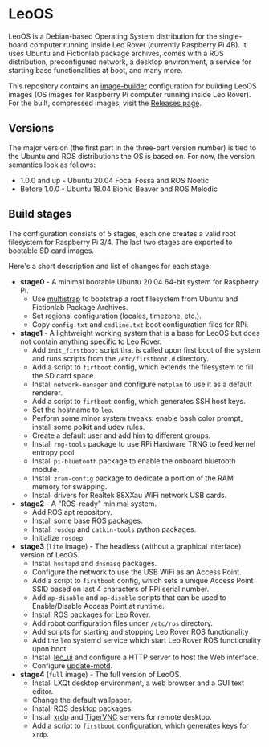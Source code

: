# LeoOS
LeoOS is a Debian-based Operating System distribution for the single-board computer running inside Leo Rover (currently Raspberry Pi 4B). It uses Ubuntu and Fictionlab package archives, comes with a ROS distribution, preconfigured network, a desktop environment, a service for starting base functionalities at boot, and many more.

This repository contains an [image-builder] configuration for building LeoOS images (OS images for Raspberry Pi computer running inside Leo Rover). \
For the built, compressed images, visit the [Releases page](https://github.com/LeoRover/LeoOS/releases).

## Versions
The major version (the first part in the three-part version number) is tied to the Ubuntu and ROS distributions the OS is based on. For now, the version semantics look as follows:
* 1.0.0 and up - Ubuntu 20.04 Focal Fossa and ROS Noetic
* Before 1.0.0 - Ubuntu 18.04 Bionic Beaver and ROS Melodic

## Build stages
The configuration consists of 5 stages, each one creates a valid root filesystem for Raspberry Pi 3/4. The last two stages are exported to bootable SD card images.

Here's a short description and list of changes for each stage:

* **stage0** - A minimal bootable Ubuntu 20.04 64-bit system for Raspberry Pi.
    * Use [multistrap] to bootstrap a root filesystem from Ubuntu and Fictionlab Package Archives.
    * Set regional configuration (locales, timezone, etc.).
    * Copy `config.txt` and `cmdline.txt` boot configuration files for RPi.
* **stage1** - A lightweight working system that is a base for LeoOS but does not contain anything specific to Leo Rover.
    * Add `init_firstboot` script that is called upon first boot of the system and runs scripts from the `/etc/firstboot.d` directory.
    * Add a script to `firtboot` config, which extends the filesystem to fill the SD card space.
    * Install `network-manager` and configure `netplan` to use it as a default renderer.
    * Add a script to `firtboot` config, which generates SSH host keys.
    * Set the hostname to `leo`.
    * Perform some minor system tweaks: enable bash color prompt, install some polkit and udev rules.
    * Create a default user and add him to different groups.
    * Install `rng-tools` package to use RPi Hardware TRNG to feed kernel entropy pool.
    * Install `pi-bluetooth` package to enable the onboard bluetooth module.
    * Install `zram-config` package to dedicate a portion of the RAM memory for swapping.
    * Install drivers for Realtek 88XXau WiFi network USB cards.
* **stage2** - A "ROS-ready" minimal system.
    * Add ROS apt repository.
    * Install some base ROS packages.
    * Install `rosdep` and `catkin-tools` python packages.
    * Initialize `rosdep`.
* **stage3** (`lite` image) - The headless (without a graphical interface) version of LeoOS.
    * Install `hostapd` and `dnsmasq` packages.
    * Configure the network to use the USB WiFi as an Access Point.
    * Add a script to `firstboot` config, which sets a unique Access Point SSID based on last 4 characters of RPi serial number.
    * Add `ap-disable` and `ap-disable` scripts that can be used to Enable/Disable Access Point at runtime.
    * Install ROS packages for Leo Rover.
    * Add robot configuration files under `/etc/ros` directory.
    * Add scripts for starting and stopping Leo Rover ROS functionality
    * Add the `leo` systemd service which start Leo Rover ROS functionality upon boot.
    * Install [leo_ui] and configure a HTTP server to host the Web interface.
    * Configure [update-motd].
* **stage4** (`full` image) - The full version of LeoOS.
    * Install LXQt desktop environment, a web browser and a GUI text editor.
    * Change the default wallpaper.
    * Install ROS desktop packages.
    * Install [xrdp] and [TigerVNC] servers for remote desktop.
    * Add a script to `firstboot` configuration, which generates keys for `xrdp`. 

[image-builder]: https://github.com/fictionlab/image-builder
[multistrap]: https://wiki.debian.org/Multistrap
[leo_ui]: https://github.com/LeoRover/leo_ui
[update-motd]: http://manpages.ubuntu.com/manpages/xenial/man5/update-motd.5.html
[TigerVNC]: https://tigervnc.org
[xrdp]: http://xrdp.org
